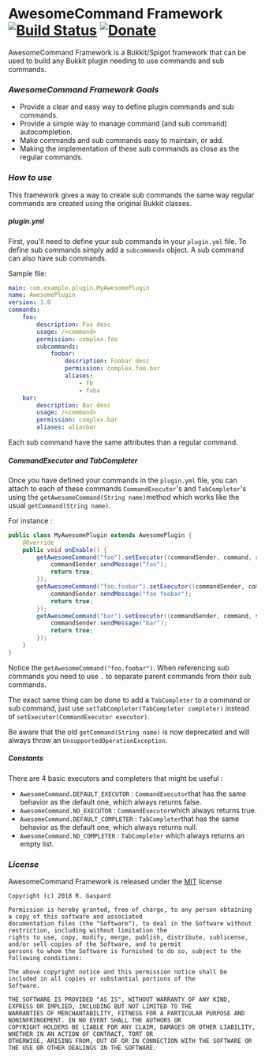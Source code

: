 # AwesomeCommand Framework [![Build Status](https://travis-ci.org/Renaud11232/AwesomeCommandFramework.svg?branch=master)](https://travis-ci.org/Renaud11232/AwesomeCommandFramework) [![Donate](https://img.shields.io/badge/Donate-PayPal-green.svg)](https://www.paypal.com/cgi-bin/webscr?cmd=_s-xclick&hosted_button_id=UD54SHVYDV6NU&source=url)

AwesomeCommand Framework is a Bukkit/Spigot framework that can be used to build any Bukkit plugin needing to use commands and sub commands.

### *AwesomeCommand Framework Goals*
  * Provide a clear and easy way to define plugin commands and sub commands.
  * Provide a simple way to manage command (and sub command) autocompletion.
  * Make commands and sub commands easy to maintain, or add.
  * Making the implementation of these sub commands as close as the regular commands.

### *How to use*

This framework gives a way to create sub commands the same way regular commands are created using the original Bukkit classes.

##### plugin.yml


First, you'll need to define your sub commands in your `plugin.yml` file.
To define sub commands simply add a `subcommands` object. A sub command can also have sub commands.

Sample file:

```yaml
main: com.example.plugin.MyAwesomePlugin
name: AwesomePlugin
version: 1.0
commands:
    foo:
        description: Foo desc
        usage: /<command>
        permission: complex.foo
        subcommands:
            foobar:
                description: Foobar desc
                permission: complex.foo.bar
                aliases:
                    - fb
                    - foba
    bar:
        description: Bar desc
        usage: /<command>
        permission: complex.bar
        aliases: aliasbar

```

Each sub command have the same attributes than a regular command.

##### CommandExecutor and TabCompleter

Once you have defined your commands in the `plugin.yml` file, you can attach to each of these commands `CommandExecutor`'s and `TabCompleter`'s using
the `getAwesomeCommand(String name)`method which works like the usual `getCommand(String name)`.

For instance :
```java
public class MyAwesomePlugin extends AwesomePlugin {
    @Override
    public void onEnable() {
        getAwesomeCommand("foo").setExecutor((commandSender, command, s, strings) -> {
            commandSender.sendMessage("foo");
            return true;
        });
        getAwesomeCommand("foo.foobar").setExecutor((commandSender, command, s, strings) -> {
            commandSender.sendMessage("foo foobar");
            return true;
        });
        getAwesomeCommand("bar").setExecutor((commandSender, command, s, strings) -> {
            commandSender.sendMessage("bar");
            return true;
        });
    }
}
```
Notice the `getAwesomeCommand("foo.foobar")`. When referencing sub commands you need to use `.` to separate parent commands from their sub commands.

The exact same thing can be done to add a `TabCompleter` to a command or sub command, just use `setTabCompleter(TabCompleter completer)` instead of `setExecutor(CommandExecutor executor)`.

Be aware that the old `getCommand(String name)` is now deprecated and will always throw an `UnsupportedOperationException`.

##### Constants

There are 4 basic executors and completers that might be useful :
  * `AwesomeCommand.DEFAULT_EXECUTOR` : `CommandExecutor`that has the same behavior as the default one, which always returns false.
  * `AwesomeCommand.NO_EXECUTOR` : `CommandExecutor`which always returns true.
  * `AwesomeCommand.DEFAULT_COMPLETER` : `TabCompleter`that has the same behavior as the default one, which always returns null.
  * `AwesomeCommand.NO_COMPLETER` : `TabCompleter` which always returns an empty list.


### *License*

AwesomeCommand Framework is released under the [MIT](https://opensource.org/licenses/MIT) license
```
Copyright (c) 2018 R. Gaspard

Permission is hereby granted, free of charge, to any person obtaining a copy of this software and associated
documentation files (the "Software"), to deal in the Software without restriction, including without limitation the
rights to use, copy, modify, merge, publish, distribute, sublicense, and/or sell copies of the Software, and to permit
persons to whom the Software is furnished to do so, subject to the following conditions:

The above copyright notice and this permission notice shall be included in all copies or substantial portions of the
Software.

THE SOFTWARE IS PROVIDED "AS IS", WITHOUT WARRANTY OF ANY KIND, EXPRESS OR IMPLIED, INCLUDING BUT NOT LIMITED TO THE
WARRANTIES OF MERCHANTABILITY, FITNESS FOR A PARTICULAR PURPOSE AND NONINFRINGEMENT. IN NO EVENT SHALL THE AUTHORS OR
COPYRIGHT HOLDERS BE LIABLE FOR ANY CLAIM, DAMAGES OR OTHER LIABILITY, WHETHER IN AN ACTION OF CONTRACT, TORT OR
OTHERWISE, ARISING FROM, OUT OF OR IN CONNECTION WITH THE SOFTWARE OR THE USE OR OTHER DEALINGS IN THE SOFTWARE.
```